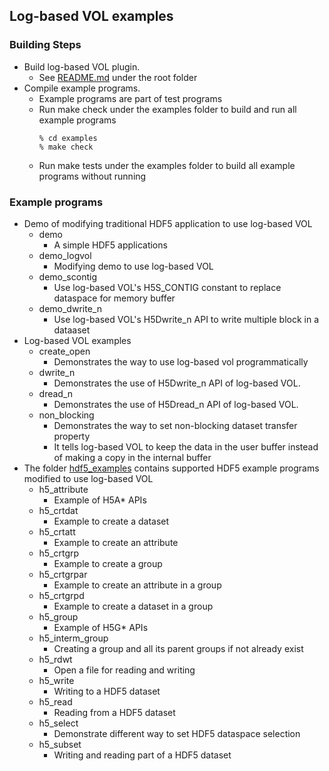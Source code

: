 ## Log-based VOL examples 

### Building Steps
* Build log-based VOL plugin.
  + See [README.md](../README.md) under the root folder
* Compile example programs.
  + Example programs are part of test programs
  + Run make check under the examples folder to build and run all example programs
    ```
    % cd examples
    % make check
    ```
  + Run make tests under the examples folder to build all example programs without running

### Example programs
  * Demo of modifying traditional HDF5 application to use log-based VOL
    + demo
      + A simple HDF5 applications
    + demo_logvol
      + Modifying demo to use log-based VOL
    + demo_scontig
      + Use log-based VOL's H5S_CONTIG constant to replace dataspace for memory buffer
    + demo_dwrite_n
      + Use log-based VOL's H5Dwrite_n API to write multiple block in a dataaset
  * Log-based VOL examples
    + create_open
      + Demonstrates the way to use log-based vol programmatically
    + dwrite_n
      + Demonstrates the use of H5Dwrite_n API of log-based VOL.
    + dread_n
      + Demonstrates the use of H5Dread_n API of log-based VOL.
    + non_blocking
      + Demonstrates the way to set non-blocking dataset transfer property
      + It tells log-based VOL to keep the data in the user buffer instead of making a copy in the internal buffer
  * The folder [hdf5_examples](hdf5_examples) contains supported HDF5 example programs modified to use log-based VOL
    + h5_attribute
      + Example of H5A* APIs
    + h5_crtdat
      + Example to create a dataset
    + h5_crtatt 
      + Example to create an attribute
    + h5_crtgrp 
      + Example to create a group
    + h5_crtgrpar 
      + Example to create an attribute in a group
    + h5_crtgrpd 
      + Example to create a dataset in a group
    + h5_group 
      + Example of H5G* APIs
    + h5_interm_group 
      + Creating a group and all its parent groups if not already exist
    + h5_rdwt 
      + Open a file for reading and writing
    + h5_write
      + Writing to a HDF5 dataset 
    + h5_read 
      + Reading from a HDF5 dataset 
    + h5_select 
      + Demonstrate different way to set HDF5 dataspace selection
    + h5_subset
      + Writing and reading part of a HDF5 dataset